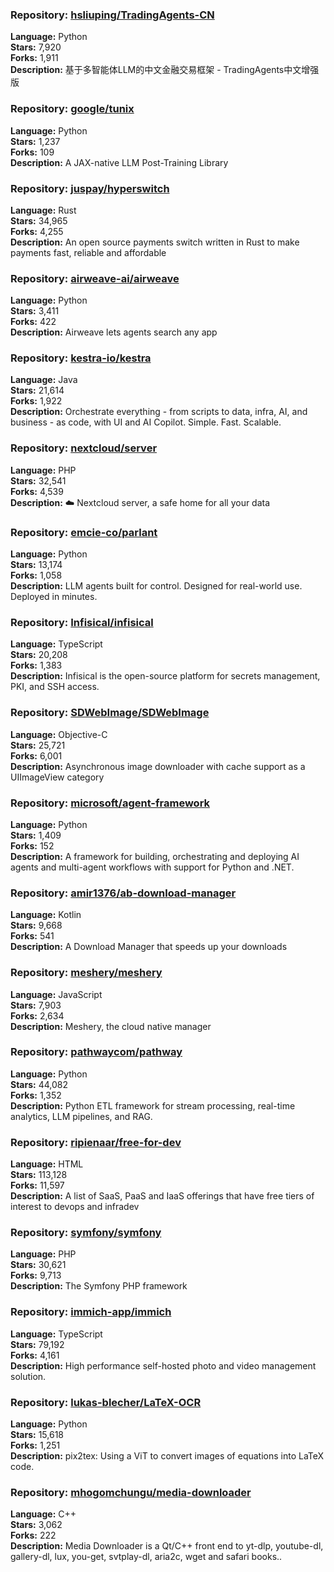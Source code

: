 ### **Repository:** [hsliuping/TradingAgents-CN](https://github.com/hsliuping/TradingAgents-CN)

**Language:** Python  
**Stars:** 7,920  
**Forks:** 1,911  
**Description:** 基于多智能体LLM的中文金融交易框架 - TradingAgents中文增强版

### **Repository:** [google/tunix](https://github.com/google/tunix)

**Language:** Python  
**Stars:** 1,237  
**Forks:** 109  
**Description:** A JAX-native LLM Post-Training Library

### **Repository:** [juspay/hyperswitch](https://github.com/juspay/hyperswitch)

**Language:** Rust  
**Stars:** 34,965  
**Forks:** 4,255  
**Description:** An open source payments switch written in Rust to make payments fast, reliable and affordable

### **Repository:** [airweave-ai/airweave](https://github.com/airweave-ai/airweave)

**Language:** Python  
**Stars:** 3,411  
**Forks:** 422  
**Description:** Airweave lets agents search any app

### **Repository:** [kestra-io/kestra](https://github.com/kestra-io/kestra)

**Language:** Java  
**Stars:** 21,614  
**Forks:** 1,922  
**Description:** Orchestrate everything - from scripts to data, infra, AI, and business - as code, with UI and AI Copilot. Simple. Fast. Scalable.

### **Repository:** [nextcloud/server](https://github.com/nextcloud/server)

**Language:** PHP  
**Stars:** 32,541  
**Forks:** 4,539  
**Description:** ☁️ Nextcloud server, a safe home for all your data

### **Repository:** [emcie-co/parlant](https://github.com/emcie-co/parlant)

**Language:** Python  
**Stars:** 13,174  
**Forks:** 1,058  
**Description:** LLM agents built for control. Designed for real-world use. Deployed in minutes.

### **Repository:** [Infisical/infisical](https://github.com/Infisical/infisical)

**Language:** TypeScript  
**Stars:** 20,208  
**Forks:** 1,383  
**Description:** Infisical is the open-source platform for secrets management, PKI, and SSH access.

### **Repository:** [SDWebImage/SDWebImage](https://github.com/SDWebImage/SDWebImage)

**Language:** Objective-C  
**Stars:** 25,721  
**Forks:** 6,001  
**Description:** Asynchronous image downloader with cache support as a UIImageView category

### **Repository:** [microsoft/agent-framework](https://github.com/microsoft/agent-framework)

**Language:** Python  
**Stars:** 1,409  
**Forks:** 152  
**Description:** A framework for building, orchestrating and deploying AI agents and multi-agent workflows with support for Python and .NET.

### **Repository:** [amir1376/ab-download-manager](https://github.com/amir1376/ab-download-manager)

**Language:** Kotlin  
**Stars:** 9,668  
**Forks:** 541  
**Description:** A Download Manager that speeds up your downloads

### **Repository:** [meshery/meshery](https://github.com/meshery/meshery)

**Language:** JavaScript  
**Stars:** 7,903  
**Forks:** 2,634  
**Description:** Meshery, the cloud native manager

### **Repository:** [pathwaycom/pathway](https://github.com/pathwaycom/pathway)

**Language:** Python  
**Stars:** 44,082  
**Forks:** 1,352  
**Description:** Python ETL framework for stream processing, real-time analytics, LLM pipelines, and RAG.

### **Repository:** [ripienaar/free-for-dev](https://github.com/ripienaar/free-for-dev)

**Language:** HTML  
**Stars:** 113,128  
**Forks:** 11,597  
**Description:** A list of SaaS, PaaS and IaaS offerings that have free tiers of interest to devops and infradev

### **Repository:** [symfony/symfony](https://github.com/symfony/symfony)

**Language:** PHP  
**Stars:** 30,621  
**Forks:** 9,713  
**Description:** The Symfony PHP framework

### **Repository:** [immich-app/immich](https://github.com/immich-app/immich)

**Language:** TypeScript  
**Stars:** 79,192  
**Forks:** 4,161  
**Description:** High performance self-hosted photo and video management solution.

### **Repository:** [lukas-blecher/LaTeX-OCR](https://github.com/lukas-blecher/LaTeX-OCR)

**Language:** Python  
**Stars:** 15,618  
**Forks:** 1,251  
**Description:** pix2tex: Using a ViT to convert images of equations into LaTeX code.

### **Repository:** [mhogomchungu/media-downloader](https://github.com/mhogomchungu/media-downloader)

**Language:** C++  
**Stars:** 3,062  
**Forks:** 222  
**Description:** Media Downloader is a Qt/C++ front end to yt-dlp, youtube-dl, gallery-dl, lux, you-get, svtplay-dl, aria2c, wget and safari books..

